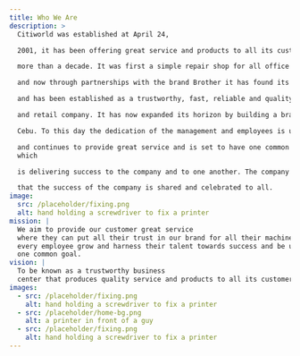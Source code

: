 ```yaml
---
title: Who We Are
description: >
  Citiworld was established at April 24,

  2001, it has been offering great service and products to all its customers for

  more than a decade. It was first a simple repair shop for all office equipment

  and now through partnerships with the brand Brother it has found its footing

  and has been established as a trustworthy, fast, reliable and quality service

  and retail company. It has now expanded its horizon by building a branch in

  Cebu. To this day the dedication of the management and employees is unwavering

  and continues to provide great service and is set to have one common goal
  which

  is delivering success to the company and to one another. The company believes

  that the success of the company is shared and celebrated to all.
image:
  src: /placeholder/fixing.png
  alt: hand holding a screwdriver to fix a printer
mission: |
  We aim to provide our customer great service
  where they can put all their trust in our brand for all their machines and let
  every employee grow and harness their talent towards success and be united for
  one common goal.
vision: |
  To be known as a trustworthy business
  center that produces quality service and products to all its customers.
images:
  - src: /placeholder/fixing.png
    alt: hand holding a screwdriver to fix a printer
  - src: /placeholder/home-bg.png
    alt: a printer in front of a guy
  - src: /placeholder/fixing.png
    alt: hand holding a screwdriver to fix a printer
---
```




